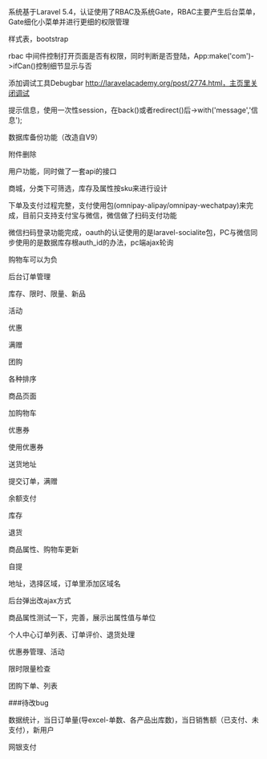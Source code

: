 系统基于Laravel 5.4，认证使用了RBAC及系统Gate，RBAC主要产生后台菜单，Gate细化小菜单并进行更细的权限管理

样式表，bootstrap

rbac 中间件控制打开页面是否有权限，同时判断是否登陆，App:make('com')->ifCan()控制细节显示与否

添加调试工具Debugbar http://laravelacademy.org/post/2774.html，主页里关闭调试

提示信息，使用一次性session，在back()或者redirect()后->with('message','信息');

数据库备份功能（改造自V9）

附件删除

用户功能，同时做了一套api的接口

商城，分类下可筛选，库存及属性按sku来进行设计

下单及支付过程完整，支付使用包(omnipay-alipay/omnipay-wechatpay)来完成，目前只支持支付宝与微信，微信做了扫码支付功能

微信扫码登录功能完成，oauth的认证使用的是laravel-socialite包，PC与微信同步使用的是数据库存根auth_id的办法，pc端ajax轮询

购物车可以为负

后台订单管理

库存、限时、限量、新品

活动

优惠

满赠

团购

各种排序

商品页面

加购物车

优惠券

使用优惠券

送货地址

提交订单，满赠

余额支付

库存

退货

商品属性、购物车更新

自提

地址，选择区域，订单里添加区域名

后台弹出改ajax方式

商品属性测试一下，完善，展示出属性值与单位

个人中心订单列表、订单评价、退货处理

优惠券管理、活动

限时限量检查

团购下单、列表

<!--  -->

###待改bug

数据统计，当日订单量(导excel-单数、各产品出库数)，当日销售额（已支付、未支付），新用户

网银支付

